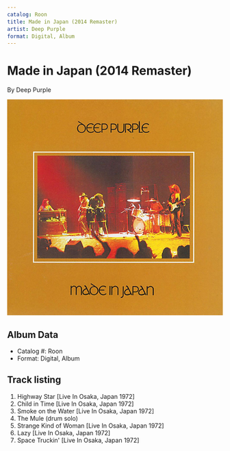 ```yaml
---
catalog: Roon
title: Made in Japan (2014 Remaster)
artist: Deep Purple
format: Digital, Album
---
```


# Made in Japan (2014 Remaster)

By Deep Purple

![](../../assets/albumcovers/Deep_Purple-Made_in_Japan_2014_Remaster.png)

## Album Data

- Catalog #: Roon
- Format: Digital, Album


## Track listing


1. Highway Star [Live In Osaka, Japan 1972]
2. Child in Time [Live In Osaka, Japan 1972]
3. Smoke on the Water [Live In Osaka, Japan 1972]
4. The Mule (drum solo)
5. Strange Kind of Woman [Live In Osaka, Japan 1972]
6. Lazy [Live In Osaka, Japan 1972]
7. Space Truckin' [Live In Osaka, Japan 1972]

